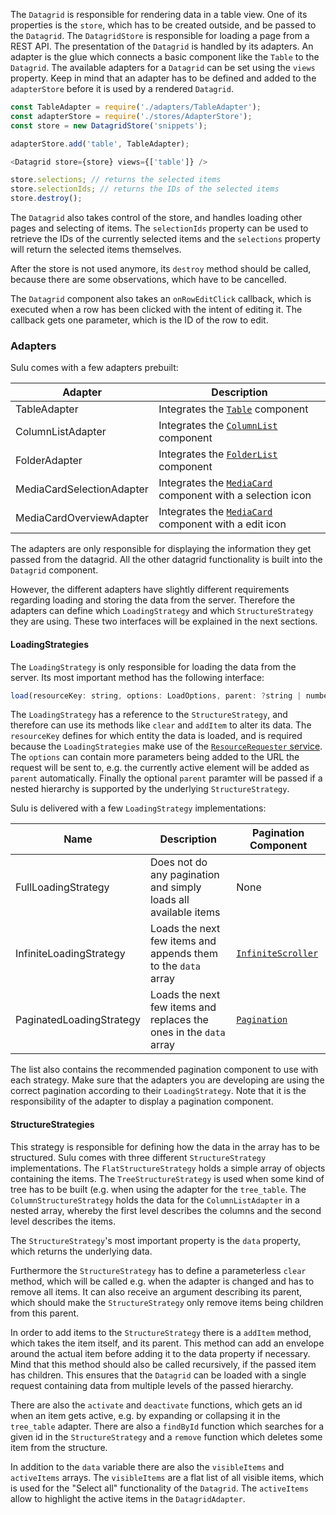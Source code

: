The `Datagrid` is responsible for rendering data in a table view. One of its properties is the `store`, which has to be
created outside, and be passed to the `Datagrid`. The `DatagridStore` is responsible for loading a page from a
REST API. The presentation of the `Datagrid` is handled by its adapters. An adapter is the glue which connects a basic
component like the `Table` to the `Datagrid`. The available adapters for a `Datagrid` can be set using the `views`
property. Keep in mind that an adapter has to be defined and added to the `adapterStore` before it is used by a
rendered `Datagrid`.

```javascript static
const TableAdapter = require('./adapters/TableAdapter');
const adapterStore = require('./stores/AdapterStore');
const store = new DatagridStore('snippets');

adapterStore.add('table', TableAdapter);

<Datagrid store={store} views={['table']} />

store.selections; // returns the selected items
store.selectionIds; // returns the IDs of the selected items
store.destroy();
```

The `Datagrid` also takes control of the store, and handles loading other pages and selecting of items. The
`selectionIds` property can be used to retrieve the IDs of the currently selected items and the `selections` property
will return the selected items themselves.

After the store is not used anymore, its `destroy` method should be called, because there are some observations, which
have to be cancelled.

The `Datagrid` component also takes an `onRowEditClick` callback, which is executed when a row has been clicked with
the intent of editing it. The callback gets one parameter, which is the ID of the row to edit.

### Adapters

Sulu comes with a few adapters prebuilt:

| Adapter                   | Description                                                              |
| ------------------------- | ------------------------------------------------------------------------ |
| TableAdapter              | Integrates the [`Table`](#table) component                               |
| ColumnListAdapter         | Integrates the [`ColumnList`](#columnlist) component                     |
| FolderAdapter             | Integrates the [`FolderList`](#folderlist) component                     |
| MediaCardSelectionAdapter | Integrates the [`MediaCard`](#mediacard) component with a selection icon |
| MediaCardOverviewAdapter  | Integrates the [`MediaCard`](#mediacard) component with a edit icon      |

The adapters are only responsible for displaying the information they get passed from the datagrid. All the other
datagrid functionality is built into the `Datagrid` component.

However, the different adapters have slightly different requirements regarding loading and storing the data from the
server. Therefore the adapters can define which `LoadingStrategy` and which `StructureStrategy` they are using. These
two interfaces will be explained in the next sections.

#### LoadingStrategies

The `LoadingStrategy` is only responsible for loading the data from the server. Its most important method has the
following interface:

```javascript static
load(resourceKey: string, options: LoadOptions, parent: ?string | number)
```

The `LoadingStrategy` has a reference to the `StructureStrategy`, and therefore can use its methods like `clear` and
`addItem` to alter its data. The `resourceKey` defines for which entity the data is loaded, and is required because
the `LoadingStrategies` make use of the [`ResourceRequester` service](#resourcerequester). The `options` can contain
more parameters being added to the URL the request will be sent to, e.g. the currently active element will be added as
`parent` automatically. Finally the optional `parent` paramter will be passed if a nested hierarchy is supported by
the underlying `StructureStrategy`.

Sulu is delivered with a few `LoadingStrategy` implementations:

| Name                     | Description                                                        | Pagination Component                    |
| ------------------------ | ------------------------------------------------------------------ | --------------------------------------- |
| FullLoadingStrategy      | Does not do any pagination and simply loads all available items    | None                                    |
| InfiniteLoadingStrategy  | Loads the next few items and appends them to the `data` array      | [`InfiniteScroller`](#infinitescroller) |
| PaginatedLoadingStrategy | Loads the next few items and replaces the ones in the `data` array | [`Pagination`](#pagination)             |

The list also contains the recommended pagination component to use with each strategy. Make sure that the adapters you
are developing are using the correct pagination according to their `LoadingStrategy`. Note that it is the
responsibility of the adapter to display a pagination component.

#### StructureStrategies

This strategy is responsible for defining how the data in the array has to be structured. Sulu comes with three
different `StructureStrategy` implementations. The `FlatStructureStrategy` holds a simple array of objects containing the items. The `TreeStructureStrategy` is used when some kind of tree has to be built (e.g. when using the adapter for
the `tree_table`. The `ColumnStructureStrategy` holds the data for the `ColumnListAdapter` in a nested array, whereby
the first level describes the columns and the second level describes the items.

The `StructureStrategy`'s most important property is the `data` property, which returns the underlying data.

Furthermore the `StructureStrategy` has to define a parameterless `clear` method, which will be called e.g. when the
adapter is changed and has to remove all items. It can also receive an argument describing its parent, which should
make the `StructureStrategy` only remove items being children from this parent.

In order to add items to the `StructureStrategy` there is a `addItem` method, which takes the item itself, and its
parent. This method can add an envelope around the actual item before adding it to the data property if necessary.
Mind that this method should also be called recursively, if the passed item has children. This ensures that the
`Datagrid` can be loaded with a single request containing data from multiple levels of the passed hierarchy.

There are also the `activate` and `deactivate` functions, which gets an id when an item gets active, e.g. by expanding
or collapsing it in the `tree_table` adapter. There are also a `findById` function which searches for a given id in
the `StructureStrategy` and a `remove` function which deletes some item from the structure.

In addition to the `data` variable there are also the `visibleItems` and `activeItems` arrays. The `visibleItems` are
a flat list of all visible items, which is used for the "Select all" functionality of the `Datagrid`. The
`activeItems` allow to highlight the active items in the `DatagridAdapter`.
